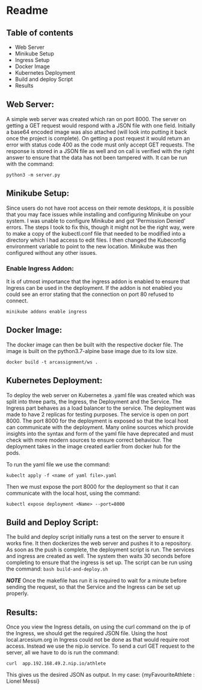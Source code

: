 # Readme

## Table of contents

- Web Server
- Minikube Setup
- Ingress Setup
- Docker Image
- Kubernetes Deployment
- Build and deploy Script
- Results 

## Web Server:

A simple web server was created which ran on port 8000. The server on getting a GET request would respond with a JSON file with one field. Initially a base64 encoded image was also attached (will look into putting it back once the project is complete). On getting a post request it would return an error with status code 400 as the code must only accept GET requests. The response is stored in a JSON file as well and on call is verified with the right answer to ensure that the data has not been tampered with. It can be run with the command: 

```python3 -m server.py``` 
 

## Minikube Setup:

Since users do not have root access on their remote desktops, it is possible that you may face issues while installing and configuring Minikube on your system. I was unable to configure Minikube and got 'Permission Denied' errors. The steps I took to fix this, though it might not be the right way, were to make a copy of the kubectl.conf file that needed to be modified into a directory which I had access to edit files. I then changed the Kubeconfig environment variable to point to the new location. Minikube was then configured without any other issues.

### Enable Ingress Addon:

It is of utmost importance that the ingress addon is enabled to ensure that Ingress can be used in the deployment. If the addon is not enabled you could see an error stating that the connection on port 80 refused to connect.

```minikube addons enable ingress```


## Docker Image:

The docker image can then be built with the respective docker file. The image is built on the python3.7-alpine base image due to its low size.

```docker build -t arcassignment/ws .```


## Kubernetes Deployment:

To deploy the web server on Kubernetes a .yaml file was created which was split into three parts, the Ingress, the Deployment and the Service. The Ingress part behaves as a load balancer to the service. The deployment was made to have 2 replicas for testing purposes. The service is open on port 8000. The port 8000 for the deployment is exposed so that the local host can communicate with the deployment. Many online sources which provide insights into the syntax and form of the yaml file have deprecated and must check with more modern sources to ensure correct behaviour. The deployment takes in the image created earlier from docker hub for the pods. 

To run the yaml file we use the command:

```kubeclt apply -f <name of yaml file>.yaml```
    
Then we must expose the port 8000 for the deployment so that it can communicate with the local host, using the command: 

```kubectl expose deployment <Name> --port=8000```

## Build and Deploy Script:
The build and deploy script initially runs a test on the server to ensure it works fine. It then dockerizes the web server and pushes it to a repository. As soon as the push is complete, the deployment script is run. The services and ingress are created as well. The system then waits 30 seconds before completing to ensure that the ingress is set up. The script can be run using the command:
```bash build-and-deploy.sh```

**_NOTE_** Once the makefile has run it is required to wait for a minute before sending the request, so that the Service and the Ingress can be set up properly.

## Results:
Once you view the Ingress details, on using the curl command on the ip of the Ingress, we should get the required JSON file. Using the host local.arcesium.org in Ingress could not be done as that would require root access. Instead we use the nip.io service. To send a curl GET request to the server, all we have to do is run the command:

```curl  app.192.168.49.2.nip.io/athlete```

This gives us the desired JSON as output. In my case:
		{myFavouriteAthlete : Lionel Messi}
